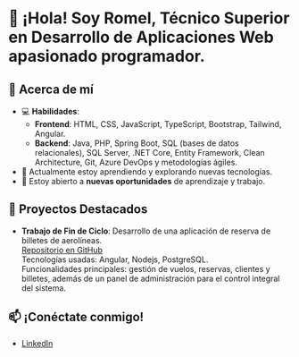 
# 👋 ¡Hola! Soy Romel, Técnico Superior en Desarrollo de Aplicaciones Web apasionado programador.

## 🚀 Acerca de mí
- 💻 **Habilidades**:
    - **Frontend**: HTML, CSS, JavaScript, TypeScript, Bootstrap, Tailwind, Angular.
    - **Backend**: Java, PHP, Spring Boot,  SQL (bases de datos relacionales), SQL Server, .NET Core, Entity Framework, Clean Architecture, Git, Azure DevOps y metodologías ágiles.
- 🌱 Actualmente estoy aprendiendo y explorando nuevas tecnologías.
- 👥 Estoy abierto a **nuevas oportunidades** de aprendizaje y trabajo.

## 🔧 Proyectos Destacados 

- **Trabajo de Fin de Ciclo**: Desarrollo de una aplicación de reserva de billetes de aerolíneas.  
  [Repositorio en GitHub]((https://github.com/romga24/NodeJS_MVC_PostgreSQL.git))  
  Tecnologías usadas: Angular, Nodejs, PostgreSQL.  
  Funcionalidades principales: gestión de vuelos, reservas, clientes y billetes, además de un panel de administración para el control integral del sistema.


## 📫 ¡Conéctate conmigo!
- [LinkedIn](https://www.linkedin.com/in/romel-romero-garc%C3%ADa-228144298/)






